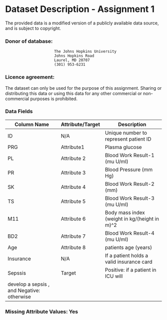 # Dataset Description - Assignment 1

The provided data is a modified version of a publicly available data source, and is subject to copyright.

### Donor of database:

                          The Johns Hopkins University
                          Johns Hopkins Road
                          Laurel, MD 20707
                          (301) 953-6231

### Licence agreement:

The dataset can only be used for the purpose of this assignment. Sharing or distributing this data or using this data
for any other commercial or non-commercial purposes is prohibited.

### Data Fields

| Column   Name                              | Attribute/Target | Description                                   |
|--------------------------------------------|------------------|-----------------------------------------------|
| ID                                         | N/A              | Unique number to represent patient ID         |
| PRG                                        | Attribute1       | Plasma glucose                                |
| PL                                         | Attribute 2      | Blood Work Result-1 (mu U/ml)                 |
| PR                                         | Attribute 3      | Blood Pressure (mm Hg)                        |
| SK                                         | Attribute 4      | Blood Work Result-2 (mm)                      |
| TS                                         | Attribute 5      | Blood Work Result-3 (mu U/ml)                 |
| M11                                        | Attribute 6      | Body mass index (weight in kg/(height in m)^2 |
| BD2                                        | Attribute 7      | Blood Work Result-4 (mu U/ml)                 |
| Age                                        | Attribute 8      | patients age  (years)                         |
| Insurance                                  | N/A              | If a patient holds a valid insurance card     |
| Sepssis                                    | Target           | Positive: if a patient in ICU will            |
| develop a sepsis , and Negative: otherwise |                  |                                               |

### Missing Attribute Values: Yes
